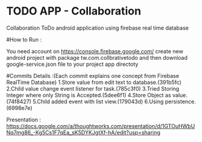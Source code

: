 # TODO APP - Collaboration
Collaboration ToDo android application using firebase real time database

#How to Run :

You need account on https://console.firebase.google.com/ create new android project with package tw.com.collbrativetodo and then download google-service.json file to your project app directoty

#Commits Details :(Each commit explains one concept from Firebase RealTime Database)
 1.Store value from edit text to database.(391b5fc)
 2.Child value change event listener for task.(785c3f0)
 3.Tried Storing Integer where only String is Accepted.(5dee6f1)
 4.Store Object as value.(74f8427)
 5.Child added event with list view.(179043d)
 6.Using persistence.(6998e7e)

Presentation : https://docs.google.com/a/thoughtworks.com/presentation/d/1GTOuHWbUNq7mg86_-Kg5Cs1F7qEa_sK5DYKJgtXf-hA/edit?usp=sharing

